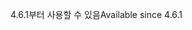 <span data-ttu-id="faf31-101">4.6.1부터 사용할 수 있음</span><span class="sxs-lookup"><span data-stu-id="faf31-101">Available since 4.6.1</span></span>